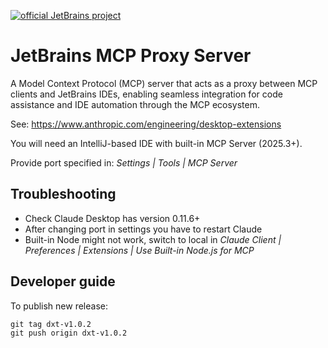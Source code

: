 [![official JetBrains project](http://jb.gg/badges/incubator-flat-square.svg)](https://github.com/JetBrains#jetbrains-on-github)
# JetBrains MCP Proxy Server

A Model Context Protocol (MCP) server that acts as a proxy between MCP clients and JetBrains IDEs, enabling seamless integration for code assistance and IDE automation through the MCP ecosystem.

See: https://www.anthropic.com/engineering/desktop-extensions

You will need an IntelliJ-based IDE with built-in MCP Server (2025.3+).

Provide port specified in: _Settings | Tools | MCP Server_

## Troubleshooting
* Check Claude Desktop has version 0.11.6+
* After changing port in settings you have to restart Claude 
* Built-in Node might not work, switch to local in _Claude Client | Preferences | Extensions | Use Built-in Node.js for MCP_

## Developer guide
To publish new release:
```
git tag dxt-v1.0.2
git push origin dxt-v1.0.2
```